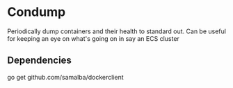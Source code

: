 # Condump

Periodically dump containers and their health to standard out. Can be
useful for keeping an eye on what's going on in say an ECS cluster

## Dependencies

go get github.com/samalba/dockerclient
